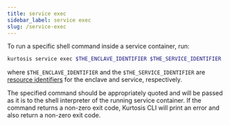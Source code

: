 ```yaml
---
title: service exec
sidebar_label: service exec
slug: /service-exec
---
```


To run a specific shell command inside a service container, run:

```bash
kurtosis service exec $THE_ENCLAVE_IDENTIFIER $THE_SERVICE_IDENTIFIER 'COMMAND'
```

where `$THE_ENCLAVE_IDENTIFIER` and the `$THE_SERVICE_IDENTIFIER` are [resource identifiers](../concepts-reference/resource-identifier.md) for the enclave and service, respectively.

The specified command should be appropriately quoted and will be passed as it is to the shell interpreter of the running service container.
If the command returns a non-zero exit code, Kurtosis CLI will print an error and also return a non-zero exit code.
